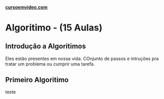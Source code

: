 #### [cursoemvideo.com](https://www.cursoemvideo.com/course/)

# Algoritimo - (15 Aulas)

## Introdução a Algoritimos

Eles estão presentes em nossa vida.
COnjunto de passos e intruções pra tratar um problema ou cumprir uma tarefa.

## Primeiro Algoritimo
teste
